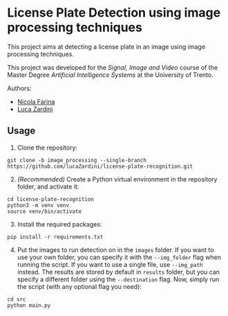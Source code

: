 # License Plate Detection using image processing techniques
This project aims at detecting a license plate in an image using image processing techniques.

This project was developed for the *Signal, Image and Video* course of the Master Degree *Artificial Intelligence Systems* at the University of Trento.

Authors:
* [Nicola Farina](https://github.com/nicola-farina)
* [Luca Zardini](https://github.com/lucaZardini)

## Usage
1. Clone the repository:
```
git clone -b image_processing --single-branch https://github.com/lucaZardini/license-plate-recognition.git
```
2. *(Recommended)* Create a Python virtual environment in the repository folder, and activate it:
```
cd license-plate-recognition
python3 -m venv venv
source venv/bin/activate
```
3. Install the required packages:
```
pip install -r requirements.txt
```
4. Put the images to run detection on in the `images` folder. If you want to use your own folder, you can specify it with the `--img_folder` flag when running the script. If you want to use a single file, use `--img_path` instead. The results are stored by default in `results` folder, but you can specify a different folder using the `--destination` flag. Now, simply run the script (with any optional flag you need):
```
cd src
python main.py
```
